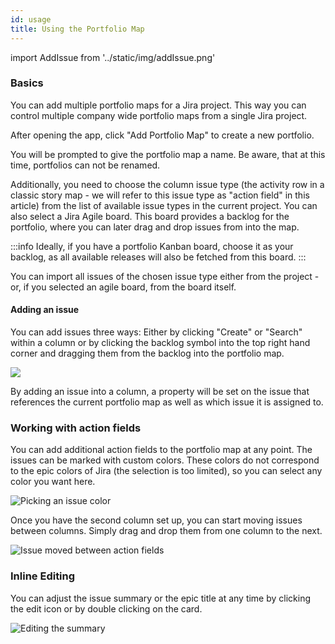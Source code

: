 ```yaml
---
id: usage
title: Using the Portfolio Map
---
```

import AddIssue from '../static/img/addIssue.png'


### Basics

You can add multiple portfolio maps for a Jira project. 
This way you can control multiple company wide portfolio maps from a single Jira project.

After opening the app, click "Add Portfolio Map" to create a new portfolio.

You will be prompted to give the portfolio map a name. Be aware, that at this time, portfolios can not be renamed.

 Additionally, you need to 
choose the column issue type (the activity row in a classic story map - we will refer to this issue type as "action field" in this article)  from the list
of available issue types in the current project. 
You can also select a Jira Agile board.
This board provides a backlog for the portfolio, where you can later drag and drop
issues from into the map. 

:::info
Ideally, if you have a portfolio Kanban board, choose it as your backlog, as all available releases will also be fetched from this board.
:::

You can import all issues of the chosen issue type either from the project - or, if you
selected an agile board, from the board itself.
 
#### Adding an issue

You can add issues three ways: Either by clicking "Create" or "Search" within a column
or by clicking the backlog symbol into the top right hand corner and dragging them from the backlog into the portfolio map.

<img src={AddIssue} />

By adding an issue into a column, a property will be set on the issue 
that references the current portfolio map as well as which issue it is assigned to.


### Working with action fields

You can add additional action fields to the portfolio map at any point. The issues can be marked
with custom colors. These colors do not correspond to the epic colors of Jira (the selection
 is too limited), so you can select any color you want here.

![Picking an issue color](/img/smfree/smetutorial4.png)

Once you have the second column set up, you can start moving issues between columns. Simply drag
and drop them from one column to the next.

![Issue moved between action fields](/img/smfree/smetutorial5.png)

### Inline Editing

You can adjust the issue summary or the epic title at any time by clicking the edit icon
or by double clicking on the card.

![Editing the summary](/img/smfree/smetutorial6.png)
